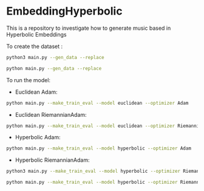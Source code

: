 # EmbeddingHyperbolic

This is a repository to investigate how to generate music based in Hyperbolic Embeddings

To create the dataset :

```sh
python3 main.py --gen_data --replace
```

```sh
python main.py --gen_data --replace
```

To run the model:

- Euclidean Adam:

```sh
python main.py --make_train_eval --model euclidean --optimizer Adam
```

- Euclidean RiemannianAdam:

```sh
python main.py --make_train_eval --model euclidean --optimizer RiemannianAdam
```

- Hyperbolic Adam:

```sh
python main.py --make_train_eval --model hyperbolic --optimizer Adam
```

- Hyperbolic RiemannianAdam:

```sh
python3 main.py --make_train_eval --model hyperbolic --optimizer RiemannianAdam
```

```sh
python main.py --make_train_eval --model hyperbolic --optimizer RiemannianAdam
```

